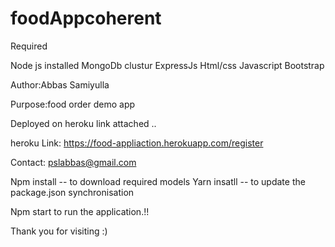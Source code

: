 # foodAppcoherent

Required 

Node js installed
MongoDb clustur
ExpressJs
Html/css
Javascript
Bootstrap


Author:Abbas Samiyulla

Purpose:food order demo app

Deployed on heroku link attached ..

heroku
Link: https://food-appliaction.herokuapp.com/register



Contact: pslabbas@gmail.com


Npm install -- to download required models
Yarn insatll -- to update the package.json synchronisation

Npm start to run the application.!!

Thank you for visiting :)
